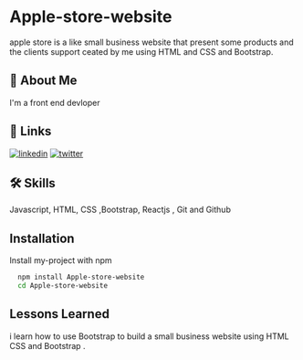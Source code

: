 
# Apple-store-website
apple store is a like small business website that present some products and the clients support ceated by me using HTML and CSS and Bootstrap.
## 🚀 About Me
I'm a front end devloper 


## 🔗 Links


[![linkedin](https://img.shields.io/badge/linkedin-0A66C2?style=for-the-badge&logo=linkedin&logoColor=white)](https://www.linkedin.com/in/hamza-el-ghazi-0306b9227/)
[![twitter](https://img.shields.io/badge/twitter-1DA1F2?style=for-the-badge&logo=twitter&logoColor=white)](https://twitter.com/HamzaElGhazii)

## 🛠 Skills
Javascript, HTML, CSS ,Bootstrap, Reactjs , Git and Github


## Installation

Install my-project with npm

```bash
  npm install Apple-store-website
  cd Apple-store-website
```
    
## Lessons Learned

i learn how to use Bootstrap to build a small business website using HTML CSS and Bootstrap . 

